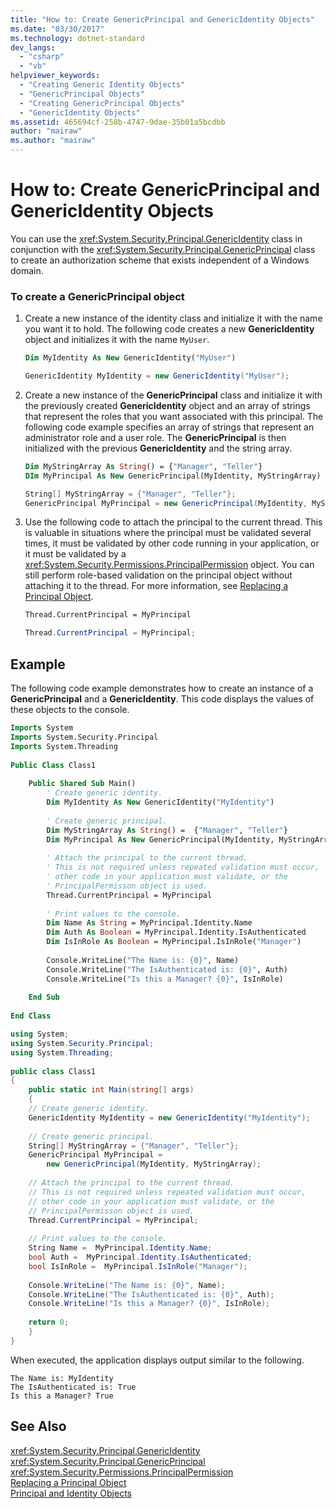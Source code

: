 ```yaml
---
title: "How to: Create GenericPrincipal and GenericIdentity Objects"
ms.date: "03/30/2017"
ms.technology: dotnet-standard
dev_langs: 
  - "csharp"
  - "vb"
helpviewer_keywords: 
  - "Creating Generic Identity Objects"
  - "GenericPrincipal Objects"
  - "Creating GenericPrincipal Objects"
  - "GenericIdentity Objects"
ms.assetid: 465694cf-258b-4747-9dae-35b01a5bcdbb
author: "mairaw"
ms.author: "mairaw"
---
```

# How to: Create GenericPrincipal and GenericIdentity Objects
You can use the <xref:System.Security.Principal.GenericIdentity> class in conjunction with the <xref:System.Security.Principal.GenericPrincipal> class to create an authorization scheme that exists independent of a Windows domain.  
  
### To create a GenericPrincipal object  
  
1. Create a new instance of the identity class and initialize it with the name you want it to hold. The following code creates a new **GenericIdentity** object and initializes it with the name `MyUser`.  
  
   ```vb  
   Dim MyIdentity As New GenericIdentity("MyUser")  
   ```  
  
   ```csharp  
   GenericIdentity MyIdentity = new GenericIdentity("MyUser");  
   ```  
  
2. Create a new instance of the **GenericPrincipal** class and initialize it with the previously created **GenericIdentity** object and an array of strings that represent the roles that you want associated with this principal. The following code example specifies an array of strings that represent an administrator role and a user role. The **GenericPrincipal** is then initialized with the previous **GenericIdentity** and the string array.  
  
   ```vb  
   Dim MyStringArray As String() = {"Manager", "Teller"}  
   DIm MyPrincipal As New GenericPrincipal(MyIdentity, MyStringArray)  
   ```  
  
   ```csharp  
   String[] MyStringArray = {"Manager", "Teller"};  
   GenericPrincipal MyPrincipal = new GenericPrincipal(MyIdentity, MyStringArray);  
   ```  
  
3. Use the following code to attach the principal to the current thread. This is valuable in situations where the principal must be validated several times, it must be validated by other code running in your application, or it must be validated by a <xref:System.Security.Permissions.PrincipalPermission> object. You can still perform role-based validation on the principal object without attaching it to the thread. For more information, see [Replacing a Principal Object](../../../docs/standard/security/replacing-a-principal-object.md).  
  
   ```vb  
   Thread.CurrentPrincipal = MyPrincipal  
   ```  
  
   ```csharp  
   Thread.CurrentPrincipal = MyPrincipal;  
   ```  
  
## Example  
 The following code example demonstrates how to create an instance of a **GenericPrincipal** and a **GenericIdentity**. This code displays the values of these objects to the console.  
  
```vb  
Imports System  
Imports System.Security.Principal  
Imports System.Threading  
  
Public Class Class1  
  
    Public Shared Sub Main()  
        ' Create generic identity.  
        Dim MyIdentity As New GenericIdentity("MyIdentity")  
  
        ' Create generic principal.  
        Dim MyStringArray As String() =  {"Manager", "Teller"}  
        Dim MyPrincipal As New GenericPrincipal(MyIdentity, MyStringArray)  
  
        ' Attach the principal to the current thread.  
        ' This is not required unless repeated validation must occur,  
        ' other code in your application must validate, or the   
        ' PrincipalPermisson object is used.   
        Thread.CurrentPrincipal = MyPrincipal  
  
        ' Print values to the console.  
        Dim Name As String = MyPrincipal.Identity.Name  
        Dim Auth As Boolean = MyPrincipal.Identity.IsAuthenticated  
        Dim IsInRole As Boolean = MyPrincipal.IsInRole("Manager")  
  
        Console.WriteLine("The Name is: {0}", Name)  
        Console.WriteLine("The IsAuthenticated is: {0}", Auth)  
        Console.WriteLine("Is this a Manager? {0}", IsInRole)  
  
    End Sub  
  
End Class  
```  
  
```csharp  
using System;  
using System.Security.Principal;  
using System.Threading;  
  
public class Class1  
{  
    public static int Main(string[] args)  
    {  
    // Create generic identity.  
    GenericIdentity MyIdentity = new GenericIdentity("MyIdentity");  
  
    // Create generic principal.  
    String[] MyStringArray = {"Manager", "Teller"};  
    GenericPrincipal MyPrincipal =   
        new GenericPrincipal(MyIdentity, MyStringArray);  
  
    // Attach the principal to the current thread.  
    // This is not required unless repeated validation must occur,  
    // other code in your application must validate, or the   
    // PrincipalPermisson object is used.   
    Thread.CurrentPrincipal = MyPrincipal;  
  
    // Print values to the console.  
    String Name =  MyPrincipal.Identity.Name;  
    bool Auth =  MyPrincipal.Identity.IsAuthenticated;   
    bool IsInRole =  MyPrincipal.IsInRole("Manager");  
  
    Console.WriteLine("The Name is: {0}", Name);  
    Console.WriteLine("The IsAuthenticated is: {0}", Auth);  
    Console.WriteLine("Is this a Manager? {0}", IsInRole);  
  
    return 0;  
    }  
}  
```  
  
 When executed, the application displays output similar to the following.  
  
```  
The Name is: MyIdentity  
The IsAuthenticated is: True  
Is this a Manager? True  
```  
  
## See Also  
 <xref:System.Security.Principal.GenericIdentity>  
 <xref:System.Security.Principal.GenericPrincipal>  
 <xref:System.Security.Permissions.PrincipalPermission>  
 [Replacing a Principal Object](../../../docs/standard/security/replacing-a-principal-object.md)  
 [Principal and Identity Objects](../../../docs/standard/security/principal-and-identity-objects.md)
